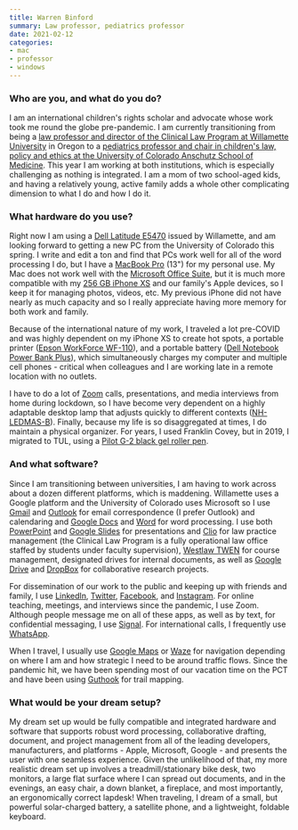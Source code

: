 ```yaml
---
title: Warren Binford
summary: Law professor, pediatrics professor 
date: 2021-02-12
categories:
- mac
- professor
- windows
---
```


### Who are you, and what do you do?

I am an international children's rights scholar and advocate whose work took me round the globe pre-pandemic. I am currently transitioning from being a [law professor and director of the Clinical Law Program at Willamette University](https://willamette.edu/law/faculty/profiles/binford/index.html "Warren's page for Willamette University's College of Law.") in Oregon to a [pediatrics professor and chair in children's law, policy and ethics at the University of Colorado Anschutz School of Medicine](https://www.cuanschutz.edu/centers/bioethicshumanities/facultystaff/warren-binford-jd-edm "Warren's page for the Anschutz School of Medicine."). This year I am working at both institutions, which is especially challenging as nothing is integrated. I am a mom of two school-aged kids, and having a relatively young, active family adds a whole other complicating dimension to what I do and how I do it.

### What hardware do you use?

Right now I am using a [Dell Latitude E5470][latitude-e5470] issued by Willamette, and am looking forward to getting a new PC from the University of Colorado this spring. I write and edit  a ton and find that PCs work well for all of the word processing I do, but I have a [MacBook Pro][macbook-pro] (13") for my personal use. My Mac does not work well with the [Microsoft Office Suite][office], but it is much more compatible with my [256 GB iPhone XS][iphone-xs] and our family's Apple devices, so I keep it for managing photos, videos, etc. My previous iPhone did not have nearly as much capacity and so I really appreciate having more memory for both work and family.
 
Because of the international nature of my work, I traveled a lot pre-COVID and was highly dependent on my iPhone XS to create hot spots, a portable printer ([Epson WorkForce WF-110][workforce-wf-110]), and a portable battery ([Dell Notebook Power Bank Plus][notebook-power-bank-plus]), which simultaneously charges my computer and multiple cell phones - critical when colleagues and I are working late in a remote location with no outlets.
 
I have to do a lot of [Zoom][zoom.2] calls, presentations, and media interviews from home during lockdown, so I have become very dependent on a highly adaptable desktop lamp that adjusts quickly to different contexts ([NH-LEDMAS-B][]). Finally, because my life is so disaggregated at times, I do maintain a physical organizer. For years, I used Franklin Covey, but in 2019, I migrated to TUL, using a [Pilot G-2 black gel roller pen][g-2].

### And what software?

Since I am transitioning between universities, I am having to work across about a dozen different platforms, which is maddening. Willamette uses a Google platform and the University of Colorado uses Microsoft so I use [Gmail][] and [Outlook][] for email correspondence (I prefer Outlook) and calendaring and [Google Docs][google-docs] and [Word][] for word processing. I use both [PowerPoint][] and [Google Slides][google-slides] for presentations and [Clio][] for law practice management (the Clinical Law Program is a fully operational law office staffed by students under faculty supervision), [Westlaw TWEN][twen] for course management, designated drives for internal documents, as well as [Google Drive][google-drive] and [DropBox][] for collaborative research projects.
 
For dissemination of our work to the public and keeping up with friends and family, I use [LinkedIn][], [Twitter][], [Facebook][], and [Instagram][]. For online teaching, meetings, and interviews since the pandemic, I use Zoom. Although people message me on all of these apps, as well as by text, for confidential messaging, I use [Signal][]. For international calls, I frequently use [WhatsApp][].
 
When I travel, I usually use [Google Maps][google-maps-ios] or [Waze][waze-ios] for navigation depending on where I am and how strategic I need to be around traffic flows. Since the pandemic hit, we have been spending most of our vacation time on the PCT and have been using [Guthook][guthook-guides-ios] for trail mapping.

### What would be your dream setup?

My dream set up would be fully compatible and integrated hardware and software that supports robust word processing, collaborative drafting, document, and project management from all of the leading developers, manufacturers, and platforms - Apple, Microsoft, Google - and presents the user with one seamless experience. Given the unlikelihood of that, my more realistic dream set up involves a treadmill/stationary bike desk, two monitors, a large flat surface where I can spread out documents, and in the evenings, an easy chair, a down blanket, a fireplace, and most importantly, an ergonomically correct lapdesk! When traveling, I dream of a small, but powerful solar-charged battery, a satellite phone, and a lightweight, foldable keyboard.

[clio]: https://www.clio.com/ "A service for running a law firm."
[dropbox]: https://www.dropbox.com/ "Online syncing and storage."
[facebook]: https://www.facebook.com/ "A social networking site."
[g-2]: https://penbase.fandom.com/wiki/Pilot_G2 "A pen."
[gmail]: https://mail.google.com/mail/u/0/ "Web-based email."
[google-docs]: https://en.wikipedia.org/wiki/Google_Docs "A web-based office suite."
[google-drive]: http://web.archive.org/web/20220127131904/https://accounts.google.com/ServiceLogin?service=wise "A cloud storage service."
[google-maps-ios]: https://apps.apple.com/us/app/id585027354 "An app for the map service."
[google-slides]: https://www.google.com/slides/about/ "Web-based presentation software."
[guthook-guides-ios]: https://apps.apple.com/au/app/guthook-guides-hike-offline/id605447532 "A hiking guide app."
[instagram]: https://www.instagram.com/ "A photo sharing service."
[iphone-xs]: https://en.wikipedia.org/wiki/IPhone_XS "A 5.8 inch iOS phone."
[latitude-e5470]: https://www.dell.com/en-us/shop/cty/pdp/spd/latitude-e5470-laptop "A 14 inch PC laptop."
[linkedin]: http://web.archive.org/web/20230524165120/https://www.linkedin.com/ "A business-focused social network."
[macbook-pro]: https://www.apple.com/macbook-pro/ "A laptop."
[nh-ledmas-b]: https://www.lifeandhome.com/products/newhouse-lighting-nh-ledmas-b-adjustable-desk-lamp-20-black "A desk lamp."
[notebook-power-bank-plus]: https://www.dell.com/en-us/shop/dell-notebook-power-bank-plus-barrel-65wh-pw7015l/apd/451-bbkv/pc-accessories "A portable charger."
[office]: https://www.microsoft.com/en-us/microsoft-365 "An office productivity suite."
[outlook]: https://www.microsoft.com/en-us/microsoft-365/outlook/outlook-for-business "An email, calendar and contact software suite."
[powerpoint]: https://www.microsoft.com/en-us/microsoft-365/powerpoint "Presentation software."
[signal]: https://en.wikipedia.org/wiki/Signal_%28software%29 "An encrypted messaging service."
[twen]: https://lawschool.thomsonreuters.com/twen/ "A course management service for law schools."
[twitter]: http://web.archive.org/web/20230525035323/https://twitter.com/ "An online micro-blogging platform."
[waze-ios]: https://apps.apple.com/us/app/waze-social-gps-traffic/id323229106 "A social GPS and traffic app."
[whatsapp]: https://www.whatsapp.com/ "A messaging service."
[word]: https://www.microsoft.com/en-us/microsoft-365/word "A document editor."
[workforce-wf-110]: https://epson.com/Support/Printers/Single-Function-Inkjet-Printers/WorkForce-Series/Epson-WorkForce-WF-110/s/SPT_C11CH25201 "A wireless mobile printer."
[zoom.2]: https://zoom.us "Video conferencing software."

